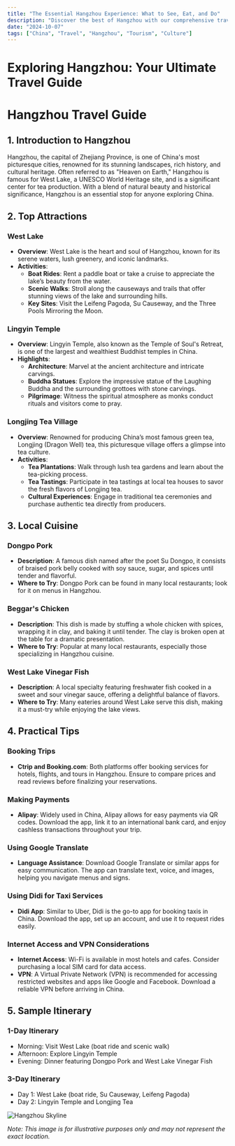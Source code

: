 ```yaml
---
title: "The Essential Hangzhou Experience: What to See, Eat, and Do"
description: "Discover the best of Hangzhou with our comprehensive travel guide. Explore top attractions, savor local cuisine, and get insider tips for an unforgettable Chinese adventure."
date: "2024-10-07"
tags: ["China", "Travel", "Hangzhou", "Tourism", "Culture"]
---
```


# Exploring Hangzhou: Your Ultimate Travel Guide

# Hangzhou Travel Guide

## 1. Introduction to Hangzhou
Hangzhou, the capital of Zhejiang Province, is one of China's most picturesque cities, renowned for its stunning landscapes, rich history, and cultural heritage. Often referred to as "Heaven on Earth," Hangzhou is famous for West Lake, a UNESCO World Heritage site, and is a significant center for tea production. With a blend of natural beauty and historical significance, Hangzhou is an essential stop for anyone exploring China.

## 2. Top Attractions

### West Lake
- **Overview**: West Lake is the heart and soul of Hangzhou, known for its serene waters, lush greenery, and iconic landmarks.
- **Activities**:
  - **Boat Rides**: Rent a paddle boat or take a cruise to appreciate the lake’s beauty from the water.
  - **Scenic Walks**: Stroll along the causeways and trails that offer stunning views of the lake and surrounding hills.
  - **Key Sites**: Visit the Leifeng Pagoda, Su Causeway, and the Three Pools Mirroring the Moon.

### Lingyin Temple
- **Overview**: Lingyin Temple, also known as the Temple of Soul's Retreat, is one of the largest and wealthiest Buddhist temples in China.
- **Highlights**:
  - **Architecture**: Marvel at the ancient architecture and intricate carvings.
  - **Buddha Statues**: Explore the impressive statue of the Laughing Buddha and the surrounding grottoes with stone carvings.
  - **Pilgrimage**: Witness the spiritual atmosphere as monks conduct rituals and visitors come to pray.

### Longjing Tea Village
- **Overview**: Renowned for producing China’s most famous green tea, Longjing (Dragon Well) tea, this picturesque village offers a glimpse into tea culture.
- **Activities**:
  - **Tea Plantations**: Walk through lush tea gardens and learn about the tea-picking process.
  - **Tea Tastings**: Participate in tea tastings at local tea houses to savor the fresh flavors of Longjing tea.
  - **Cultural Experiences**: Engage in traditional tea ceremonies and purchase authentic tea directly from producers.

## 3. Local Cuisine

### Dongpo Pork
- **Description**: A famous dish named after the poet Su Dongpo, it consists of braised pork belly cooked with soy sauce, sugar, and spices until tender and flavorful.
- **Where to Try**: Dongpo Pork can be found in many local restaurants; look for it on menus in Hangzhou.

### Beggar's Chicken
- **Description**: This dish is made by stuffing a whole chicken with spices, wrapping it in clay, and baking it until tender. The clay is broken open at the table for a dramatic presentation.
- **Where to Try**: Popular at many local restaurants, especially those specializing in Hangzhou cuisine.

### West Lake Vinegar Fish
- **Description**: A local specialty featuring freshwater fish cooked in a sweet and sour vinegar sauce, offering a delightful balance of flavors.
- **Where to Try**: Many eateries around West Lake serve this dish, making it a must-try while enjoying the lake views.

## 4. Practical Tips

### Booking Trips
- **Ctrip and Booking.com**: Both platforms offer booking services for hotels, flights, and tours in Hangzhou. Ensure to compare prices and read reviews before finalizing your reservations.

### Making Payments
- **Alipay**: Widely used in China, Alipay allows for easy payments via QR codes. Download the app, link it to an international bank card, and enjoy cashless transactions throughout your trip.

### Using Google Translate
- **Language Assistance**: Download Google Translate or similar apps for easy communication. The app can translate text, voice, and images, helping you navigate menus and signs.

### Using Didi for Taxi Services
- **Didi App**: Similar to Uber, Didi is the go-to app for booking taxis in China. Download the app, set up an account, and use it to request rides easily.

### Internet Access and VPN Considerations
- **Internet Access**: Wi-Fi is available in most hotels and cafes. Consider purchasing a local SIM card for data access.
- **VPN**: A Virtual Private Network (VPN) is recommended for accessing restricted websites and apps like Google and Facebook. Download a reliable VPN before arriving in China.

## 5. Sample Itinerary

### 1-Day Itinerary
- Morning: Visit West Lake (boat ride and scenic walk)
- Afternoon: Explore Lingyin Temple
- Evening: Dinner featuring Dongpo Pork and West Lake Vinegar Fish

### 3-Day Itinerary
- Day 1: West Lake (boat ride, Su Causeway, Leifeng Pagoda)
- Day 2: Lingyin Temple and Longjing Tea

<img src="https://source.unsplash.com/1600x900/?Hangzhou,cityscape" alt="Hangzhou Skyline" loading="lazy">

*Note: This image is for illustrative purposes only and may not represent the exact location.*


